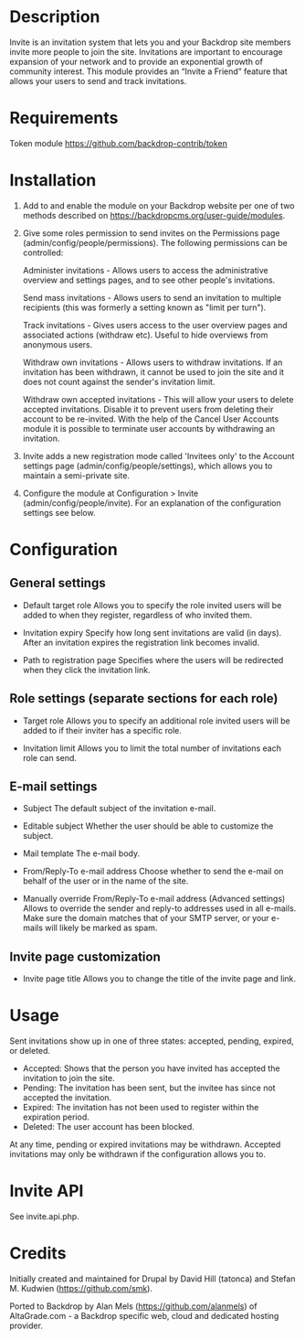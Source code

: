 
Description
===========
Invite is an invitation system that lets you and your Backdrop site members invite more people to join the site. Invitations are important to encourage expansion of your network and to provide an exponential growth of community interest. This module provides an “Invite a Friend” feature that allows your users to send and track invitations.

Requirements
============
Token module https://github.com/backdrop-contrib/token

Installation
============

1. Add to and enable the module on your Backdrop website per one of two methods
described on https://backdropcms.org/user-guide/modules.

2. Give some roles permission to send invites on the Permissions page (admin/config/people/permissions). The following permissions can be controlled:

   Administer invitations - Allows users to access the administrative overview
     and settings pages, and to see other people's invitations.

   Send mass invitations - Allows users to send an invitation to multiple
     recipients (this was formerly a setting known as "limit per turn").

   Track invitations - Gives users access to the user overview pages and
     associated actions (withdraw etc). Useful to hide overviews from anonymous
     users.

   Withdraw own invitations - Allows users to withdraw invitations. If an
     invitation has been withdrawn, it cannot be used to join the site
     and it does not count against the sender's invitation limit.

   Withdraw own accepted invitations - This will allow your users to delete
     accepted invitations. Disable it to prevent users from deleting
     their account to be re-invited. With the help of the Cancel User Accounts
     module it is possible to terminate user accounts by withdrawing an
     invitation.

3. Invite adds a new registration mode called 'Invitees only' to the Account
   settings page (admin/config/people/settings), which allows you to maintain a
   semi-private site.

4. Configure the module at Configuration > Invite
   (admin/config/people/invite). For an explanation of the configuration
   settings see below.


Configuration
============

General settings
----------------

* Default target role
  Allows you to specify the role invited users will be added to when they
  register, regardless of who invited them.

* Invitation expiry
  Specify how long sent invitations are valid (in days). After an invitation
  expires the registration link becomes invalid.

* Path to registration page
  Specifies where the users will be redirected when they click the invitation
  link.

Role settings (separate sections for each role)
------------------------------

* Target role
  Allows you to specify an additional role invited users will be added to if
  their inviter has a specific role.

* Invitation limit
  Allows you to limit the total number of invitations each role can send.

E-mail settings
---------------

* Subject
  The default subject of the invitation e-mail.

* Editable subject
  Whether the user should be able to customize the subject.

* Mail template
  The e-mail body.

* From/Reply-To e-mail address
  Choose whether to send the e-mail on behalf of the user or in the name of the
  site.

* Manually override From/Reply-To e-mail address (Advanced settings)
  Allows to override the sender and reply-to addresses used in all e-mails.
  Make sure the domain matches that of your SMTP server, or your e-mails will
  likely be marked as spam.

Invite page customization
-----------------

* Invite page title
  Allows you to change the title of the invite page and link.

Usage
============

Sent invitations show up in one of three states: accepted, pending, expired, or
deleted.

* Accepted: Shows that the person you have invited has accepted the invitation
  to join the site.
* Pending: The invitation has been sent, but the invitee has since not accepted
  the invitation.
* Expired: The invitation has not been used to register within the expiration
  period.
* Deleted: The user account has been blocked.

At any time, pending or expired invitations may be withdrawn. Accepted
invitations may only be withdrawn if the configuration allows you to.


Invite API
============
See invite.api.php.

Credits
============
Initially created and maintained for Drupal by David Hill (tatonca) and Stefan M.
Kudwien (https://github.com/smk).

Ported to Backdrop by Alan Mels (https://github.com/alanmels) of AltaGrade.com -
a Backdrop specific web, cloud and dedicated hosting provider.
